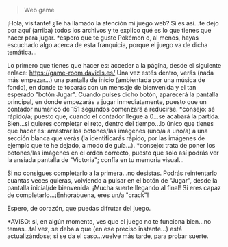 > Web game

¡Hola, visitante! ¿Te ha llamado la atención mi juego web? 
Si es así...te dejo por aquí (arriba) todos los archivos y te explico qué es lo que tienes que hacer para jugar. 
*espero que te guste Pokémon o, al menos, hayas escuchado algo acerca de esta franquicia, porque el juego va de dicha temática...

Lo primero que tienes que hacer es: acceder a la página, desde el siguiente enlace: https://game-room.davidls.es/
Una vez estés dentro, verás (nada más empezar...) una pantalla de inicio (ambientada por una música de fondo), en donde te toparás con un mensaje de bienvenida y el tan esperado "botón Jugar". Cuando pulses dicho botón, aparecerá la pantalla principal, en donde empezarás a jugar inmediatamente, puesto que un contador numérico de 151 segundos comenzará a reducirse.
  *consejo: sé rápido/a; puesto que, cuando el contador llegue a 0...se acabará la partida. 
Bien...si quieres completar el reto, dentro del tiempo...lo único que tienes que hacer es: arrastrar los botones/las imágenes (uno/a a uno/a) a una sección blanca que verás (la identificarás rápido, por las imágenes de ejemplo que te he dejado, a modo de guía...).
  *consejo: trata de poner los botones/las imágenes en el orden correcto, puesto que solo así podrás ver la ansiada pantalla de "Victoria"; confía en tu 
   memoria visual... 
  
Si no consigues completarlo a la primera...no desistas. Podrás reintentarlo cuantas veces quieras, volviendo a pulsar en el botón de "Jugar", desde la pantalla inicial/de bienvenida.
¡Mucha suerte llegando al final!
Si eres capaz de completarlo...¡Enhorabuena, eres un/a "crack"! 

Espero, de corazón, que puedas difrutar del juego. 

*AVISO: si, en algún momento, ves que el juego no te funciona bien...no temas...tal vez, se deba a que (en ese preciso instante...) está actualizándose; 
si se da el caso...vuelve más tarde, para probar suerte.
